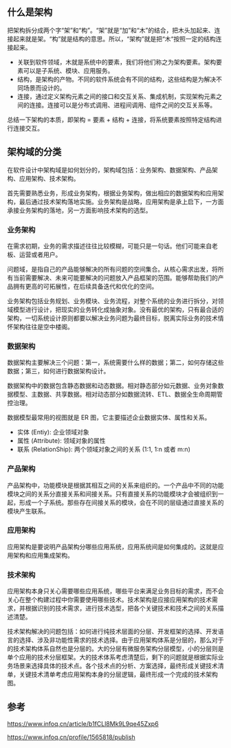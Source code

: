 ## 什么是架构
把架构拆分成两个字“架”和“构”。“架”就是“加”和“木”的结合，把木头加起来、连接起来就是架。“构”就是结构的意思。所以，“架构”就是把“木“按照一定的结构连接起来。

- 关联到软件领域，木就是系统中的要素，我们将他们称之为架构要素。架构要素可以是子系统、模块、应用服务。
- 结构，是架构的产物。不同的软件系统会有不同的结构，这些结构是为解决不同场景而设计的。
- 连接，通过定义架构元素之间的接口和交互关系、集成机制，实现架构元素之间的连接。连接可以是分布式调用、进程间调用、组件之间的交互关系等。

总结一下架构的本质，即架构 = 要素 + 结构 + 连接，将系统要素按照特定结构进行连接交互。

## 架构域的分类

在软件设计中架构域是如何划分的，架构域包括：业务架构、数据架构、产品架构、应用架构、技术架构。

首先需要熟悉业务，形成业务架构，根据业务架构，做出相应的数据架构和应用架构，最后通过技术架构落地实施。业务架构是战略，应用架构是承上启下，一方面承接业务架构的落地，另一方面影响技术架构的选型。

### 业务架构

在需求初期，业务的需求描述往往比较模糊，可能只是一句话。他们可能来自老板、运营或者用户。

问题域，是指自己的产品能够解决的所有问题的空间集合。从核心需求出发，将所有当前需要解决、未来可能要解决的问题放入产品框架的范围。能够帮助我们的产品拥有更高的可拓展性，在后续具备迭代和优化的空间。

业务架构包括业务规划、业务模块、业务流程，对整个系统的业务进行拆分，对领域模型进行设计，把现实的业务转化成抽象对象。没有最优的架构，只有最合适的架构，一切系统设计原则都要以解决业务问题为最终目标，脱离实际业务的技术情怀架构往往是空中楼阁。

### 数据架构
数据架构主要解决三个问题：第一，系统需要什么样的数据；第二，如何存储这些数据；第三，如何进行数据架构设计。

数据架构中的数据包含静态数据和动态数据。相对静态部分如元数据、业务对象数据模型、主数据、共享数据。相对动态部分如数据流转、ETL、数据全生命周期管控治理。

数据模型最常用的视图就是 ER 图，它主要描述企业数据实体、属性和关系。

- 实体 (Entiy): 企业领域对象
- 属性 (Attribute): 领域对象的属性
- 联系 (RelationShip): 两个领域对象之间的关系 (1:1, 1:n 或者 m:n)

### 产品架构

产品架构中，功能模块是根据其相互之间的关系来组织的。一个产品中不同的功能模块之间的关系分直接关系和间接关系。只有直接关系的功能模块才会被组织到一起，形成一个子系统。那些存在间接关系的模块，会在不同的层级通过直接关系的模块产生联系。

### 应用架构
应用架构是要说明产品架构分哪些应用系统，应用系统间是如何集成的。这就是应用架构和应用集成架构。

### 技术架构

应用架构本身只关心需要哪些应用系统，哪些平台来满足业务目标的需求，而不会关心在整个构建过程中你需要使用哪些技术。技术架构是应接应用架构的技术需求，并根据识别的技术需求，进行技术选型，把各个关键技术和技术之间的关系描述清楚。

技术架构解决的问题包括：如何进行纯技术层面的分层、开发框架的选择、开发语言的选择、涉及非功能性需求的技术选择。由于应用架构体系是分层的，那么对于的技术架构体系自然也是分层的。大的分层有微服务架构分层模型，小的分层则是单个应用的技术分层框架。大的技术体系考虑清楚后，剩下的问题就是根据实际业务场景来选择具体的技术点。各个技术点的分析、方案选择，最终形成关键技术清单，关键技术清单考虑应用架构本身的分层逻辑，最终形成一个完成的技术架构图。

## 参考
https://www.infoq.cn/article/b1fCLl8Mk9L9qe45Zxp6

https://www.infoq.cn/profile/1565818/publish





